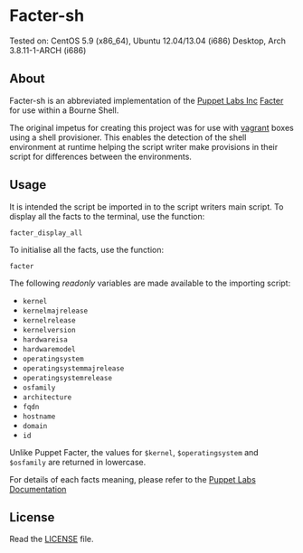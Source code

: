 # Facter-sh

Tested on: CentOS 5.9 (x86_64), Ubuntu 12.04/13.04 (i686) Desktop, Arch 3.8.11-1-ARCH (i686)


## About

Facter-sh is an abbreviated implementation of the [Puppet Labs Inc](https://puppetlabs.com/)
[Facter](https://github.com/puppetlabs/facter) for use within a Bourne Shell.
    
The original impetus for creating this project was for use with [vagrant](http://www.vagrantup.com/)
boxes using a shell provisioner. This enables the detection of the shell environment
at runtime helping the script writer make provisions in their script for
differences between the environments.

## Usage

It is intended the script be imported in to the script writers main script. To
display all the facts to the terminal, use the function:
  
    facter_display_all
  
To initialise all the facts, use the function:

    facter

The following *readonly* variables are made available to the importing script:
  
* `kernel`
* `kernelmajrelease`
* `kernelrelease`
* `kernelversion`
* `hardwareisa`
* `hardwaremodel`
* `operatingsystem`
* `operatingsystemmajrelease`
* `operatingsystemrelease`
* `osfamily`
* `architecture`
* `fqdn`
* `hostname`
* `domain`
* `id`

Unlike Puppet Facter, the values for `$kernel`, `$operatingsystem` and `$osfamily`
are returned in lowercase.

For details of each facts meaning, please refer to the [Puppet Labs Documentation](http://docs.puppetlabs.com/)

## License

Read the [LICENSE](LICENSE) file.
